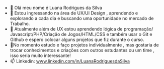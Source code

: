 - 👋 Olá meu nome é Luana Rodrigues da Silva
- 👀 Estou ingressando na área de UX/UI Design , aprendendo e explorando a cada dia e buscando uma oportunidade no mercado de Trabalho.
- 🌱 Atualmente além de UX estou aprendendo lógica de programação/ Javascript/PHP/Criação de Jogos/HTML/CSS e também usar o Git e Github e espero colocar alguns projetos que fiz durante o curso.
- 💞️No momento estudo e faço projetos individualmente , mas gostaria de trocar conhecimentos e criações com outros estudantes ou um time , isso seria muito interessante! 
- 📫 Linkedin: www.linkedin.com/in/LuanaRodriguesdaSilva 
